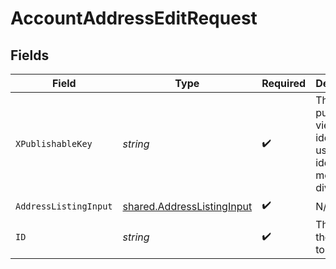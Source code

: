 # AccountAddressEditRequest


## Fields

| Field                                                                    | Type                                                                     | Required                                                                 | Description                                                              | Example                                                                  |
| ------------------------------------------------------------------------ | ------------------------------------------------------------------------ | ------------------------------------------------------------------------ | ------------------------------------------------------------------------ | ------------------------------------------------------------------------ |
| `XPublishableKey`                                                        | *string*                                                                 | :heavy_check_mark:                                                       | The publicly viewable identifier used to identify a merchant division.   |                                                                          |
| `AddressListingInput`                                                    | [shared.AddressListingInput](../../models/shared/addresslistinginput.md) | :heavy_check_mark:                                                       | N/A                                                                      |                                                                          |
| `ID`                                                                     | *string*                                                                 | :heavy_check_mark:                                                       | The ID of the address to edit                                            | D4g3h5tBuVYK9                                                            |